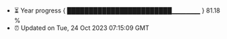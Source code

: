 - ⏳ Year progress { ████████████████████████▁▁▁▁▁▁ } 81.18 %
- ⏰ Updated on Tue, 24 Oct 2023 07:15:09 GMT

